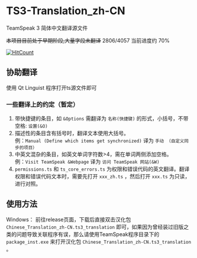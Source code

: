 # TS3-Translation_zh-CN
TeamSpeak 3 简体中文翻译源文件

~~本项目目前处于早期阶段,大量字段未翻译~~
2806/4057
当前进度约 70%

[![HitCount](http://hits.dwyl.io/jitingcn/TS3-Translation_zh-CN/master.svg)](http://hits.dwyl.io/jitingcn/TS3-Translation_zh-CN/master)

## 协助翻译
使用 Qt Linguist 程序打开ts源文件即可

### 一些翻译上的约定（暂定）
1. 带快捷键的条目，如 `&Options` 需翻译为 `名称(快捷键)` 的形式，小括号，不带空格: `设置(&O)`
2. 描述性的条目含有括号时，翻译文本使用大括号。<br>
   例：`Manual (Define which items get synchronized)` 译为 `手动 （自定义同步的项目）`
3. 中英文混杂的条目，如英文单词字符数>4，需在单词两侧添加空格。<br>
   例：`Visit TeamSpeak &Webpage` 译为 `访问 TeamSpeak 网站(&W)`
4. `permissions.ts` 和 `ts_core_errors.ts` 为权限和错误代码的英文翻译。翻译权限和错误代码文本时，需要先打开 `xxx_zh.ts` ，然后打开 `xxx.ts` 为只读，进行对照。

## 使用方法
Windows： 前往release页面，下载后直接双击汉化包  `Chinese_Translation_zh-CN.ts3_translation` 即可，如果因为曾经装过旧版之类的问题导致关联程序有误，那么请使用TeamSpeak程序目录下的 `package_inst.exe` 来打开汉化包 `Chinese_Translation_zh-CN.ts3_translation` 。
